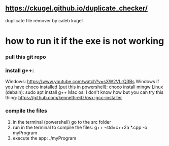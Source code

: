 ## https://ckugel.github.io/duplicate_checker/

duplicate file remover by caleb kugel

# how to run it if the exe is not working

### pull this git repo

### install g++:
Windows: https://www.youtube.com/watch?v=sXW2VLrQ3Bs
Windows if you have choco installed (put this in powershell): choco install mingw
Linux (debain): sudo apt install g++
Mac os: I don't know how but you can try this thing: https://github.com/kennethreitz/osx-gcc-installer

### compile the files
1. in the terminal (powershell) go to the src folder
2. run in the terminal to compile the files: g++ -std=c++2a *.cpp -o myProgram
3. execute the app: ./myProgram

